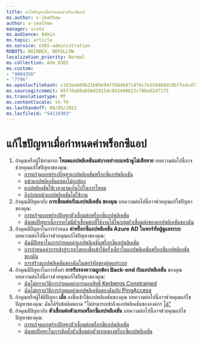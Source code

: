 ```yaml
---
title: แก้ไขปัญหาเมื่อกําหนดค่าพร็อกซีแอป
ms.author: v-jmathew
author: v-jmathew
manager: scotv
ms.audience: Admin
ms.topic: article
ms.service: o365-administration
ROBOTS: NOINDEX, NOFOLLOW
localization_priority: Normal
ms.collection: Adm_O365
ms.custom:
- "9004356"
- "7796"
ms.openlocfilehash: c3d3eeb09b21b09e94ffb8468714f0c7e150468dc9bffe4cd7745fb5d7237908
ms.sourcegitcommit: b5f7da89a650d2915dc652449623c78be6247175
ms.translationtype: MT
ms.contentlocale: th-TH
ms.lasthandoff: 08/05/2021
ms.locfileid: "54110303"
---
```

# <a name="resolve-problems-when-configuring-the-app-proxy"></a>แก้ไขปัญหาเมื่อกําหนดค่าพร็อกซีแอป

1. ถ้าคุณหรือผู้ใช้สามารถ **โหลดแอปพลิเคชันแต่บางอย่างบนหน้าดูไม่เสียหาย** บทความต่อไปนี้อาจช่วยคุณแก้ไขปัญหาของคุณ:
    - [การแก้จุดบกพร่องปัญหาแอปพลิเคชันพร็อกซีแอปพลิเคชัน](https://docs.microsoft.com/azure/active-directory/manage-apps/application-proxy-debug-apps)
    - [หน้าแอปพลิเคชันแสดงไม่ถูกต้อง](https://docs.microsoft.com/azure/active-directory/application-proxy-page-appearance-broken-problem)
    - [แอปพลิเคชันใช้เวลานานเกินไปในการโหลด](https://docs.microsoft.com/azure/active-directory/application-proxy-page-load-speed-problem)
    - [ลิงก์บนหน้าแอปพลิเคชันไม่ใช้งาน](https://docs.microsoft.com/azure/active-directory/application-proxy-page-links-broken-problem)
2. ถ้าคุณมีปัญหากับ **การเชื่อมต่อกับแอปพลิเคชัน ของคุณ** บทความต่อไปนี้อาจช่วยคุณแก้ไขปัญหาของคุณ:
    - [การแก้จุดบกพร่องปัญหาตัวเชื่อมต่อพร็อกซีแอปพลิเคชัน](https://docs.microsoft.com/azure/active-directory/manage-apps/application-proxy-debug-connectors)
    - [ฉันพบปัญหาเนื่องจากไม่มีตัวเชื่อมต่อที่ใช้งานได้ในกลุ่มตัวเชื่อมต่อของแอปพลิเคชันของฉัน](https://docs.microsoft.com/azure/active-directory/application-proxy-connectivity-no-working-connector)
3. ถ้าคุณมีปัญหาในการกําหนด **ค่าพร็อกซีแอปพลิเคชัน Azure AD ในพอร์ทัลผู้ดูแลระบบ** บทความต่อไปนี้อาจช่วยคุณแก้ไขปัญหาของคุณ:
    - [ฉันมีปัญหาในการกําหนดค่าแอปพลิเคชันพร็อกซีแอปพลิเคชัน](https://docs.microsoft.com/azure/active-directory/application-proxy-config-how-to)
    - [การกําหนดค่าการเข้าสู่ระบบโดยลงชื่อเข้าใช้ครั้งเดียวในแอปพลิเคชันพร็อกซีแอปพลิเคชันของฉัน](https://docs.microsoft.com/azure/active-directory/application-proxy-config-sso-how-to)
    - [การสร้างแอปพลิเคชันของฉันในพอร์ทัลของผู้ดูแลระบบ](https://docs.microsoft.com/azure/active-directory/application-proxy-config-problem)
4. ถ้าคุณมีปัญหาในการตั้งค่า **การรับรองความถูกต้อง Back-end กับแอปพลิเคชัน** ของคุณ บทความต่อไปนี้อาจช่วยคุณแก้ไขปัญหาของคุณ:
    - [ฉันไม่ทราบวิธีการกําหนดค่าการมอบสิทธิ์ Kerberos Constrained](https://docs.microsoft.com/azure/active-directory/application-proxy-back-end-kerberos-constrained-delegation-how-to)
    - [ฉันไม่ทราบวิธีการกําหนดค่าแอปพลิเคชันของฉันกับ PingAccess](https://docs.microsoft.com/azure/active-directory/application-proxy-back-end-ping-access-how-to)
5. ถ้าคุณหรือผู้ใช้มีปัญหา **เมื่อ** ลงชื่อเข้าใช้แอปพลิเคชันของคุณ บทความต่อไปนี้อาจช่วยคุณแก้ไขปัญหาของคุณ: ฉันได้รับข้อผิดพลาด "ไม่สามารถเข้าถึงแอปพลิเคชันขององค์กร [ได้"](https://docs.microsoft.com/azure/active-directory/application-proxy-sign-in-bad-gateway-timeout-error)
6. ถ้าคุณมีปัญหากับ **ตัวเชื่อมต่อตัวแทนพร็อกซีแอปพลิเคชัน** บทความต่อไปนี้อาจช่วยคุณแก้ไขปัญหาของคุณ:
    - [การแก้จุดบกพร่องปัญหาตัวเชื่อมต่อพร็อกซีแอปพลิเคชัน](https://docs.microsoft.com/azure/active-directory/manage-apps/application-proxy-debug-connectors)
    - [ฉันพบปัญหาในการติดตั้งตัวเชื่อมต่อตัวแทนของพร็อกซีแอปพลิเคชัน](https://docs.microsoft.com/azure/active-directory/application-proxy-connector-installation-problem)
